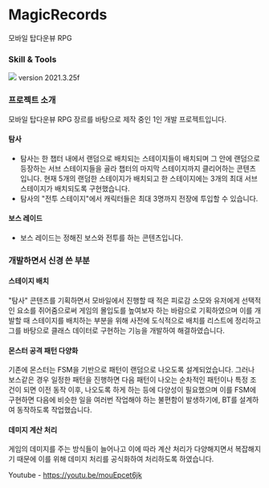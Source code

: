 # MagicRecords
 모바일 탑다운뷰 RPG 


### Skill & Tools 
<img src = "https://img.shields.io/badge/Unity-000000?style=flat&logo=unity&logoColor=white"/> version 2021.3.25f

### 프로젝트 소개 
모바일 탑다운뷰 RPG 장르를 바탕으로 제작 중인 1인 개발 프로젝트입니다. 

#### 탐사
- 탐사는 한 챕터 내에서 랜덤으로 배치되는 스테이지들이 배치되며 그 안에 랜덤으로 등장하는 서브 스테이지들을 골라 챕터의 마지막 스테이지까지 클리어하는 콘텐츠입니다. 
현재 5개의 랜덤한 스테이지가 배치되고 한 스테이지에는 3개의 최대 서브 스테이지가 배치되도록 구현했습니다. 
- 탐사의 "전투 스테이지"에서 캐릭터들은 최대 3명까지 전장에 투입할 수 있습니다.
  
#### 보스 레이드
- 보스 레이드는 정해진 보스와 전투를 하는 콘텐츠입니다.


### 개발하면서 신경 쓴 부분 
#### 스테이지 배치
"탐사" 콘텐츠를 기획하면서 모바일에서 진행할 때 적은 피로감 소모와 유저에게 선택적인 요소를 쥐어줌으로써 게임의 몰입도를 높여보자 하는 바람으로 기획하였으며 이를 개발할 때 
스테이지를 배치하는 부분을 위해 사전에 도식적으로 배치를 리스트에 정리하고 그를 바탕으로 클래스 데이터로 구현하는 기능을 개발하여 해결하였습니다. 

#### 몬스터 공격 패턴 다양화
기존에 몬스터는 FSM을 기반으로 패턴이 랜덤으로 나오도록 설계되었습니다. 그러나 보스같은 경우 일정한 패턴을 진행하면 다음 패턴이 나오는 순차적인 패턴이나 특정 조건이 되면 이전 동작 이후, 나오도록 하게 하는 등에 다양성이 필요했으며 이를 FSM에 구현하면 다음에 비슷한 일을 여러번 작업해야 하는 불편함이 발생하기에, BT를 설계하여 동작하도록 작업했습니다. 

#### 데미지 계산 처리
게임의 데미지를 주는 방식들이 늘어나고 이에 따라 계산 처리가 다양해지면서 복잡해지기 때문에 이를 위해 데미지 처리를 공식화하여 처리하도록 하였습니다.


Youtube - https://youtu.be/mouEpcet6jk



